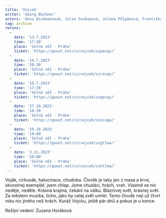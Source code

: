 ```yaml
---
title: 'Vojcek'
writer: 'Georg Büchner'
actors: 'Anna Dickmannová, Julie Soukopová, Jolana Půlpánová, Františka Hanzíková, Anna Dostálová, Lucie Bláhová, Tereza Koulová, Matouš Košař, Petr Šimoníček, Jan Mikolášek'
tag: archive
reruns:
  -  
    date: '13.7.2023'
    time: '17:30'
    place: 'Solná věž - Praha'
    ticket: 'https://goout.net/cs/vojcek/szpecqv/'
  -  
    date: '14.7.2023'
    time: '20:30'
    place: 'Solná věž - Praha'
    ticket: 'https://goout.net/cs/vojcek/szrecqv/'
  -  
    date: '15.7.2023'
    time: '17:30'
    place: 'Solná věž - Praha'
    ticket: 'https://goout.net/cs/vojcek/szqecqv/'
  -
    date: '27.10.2023'
    time: '18:30'
    place: 'Solná věž - Praha'
    ticket: 'https://goout.net/cs/vojcek/szocxgw/'
  -
    date: '29.10.2023'
    time: '19:00'
    place: 'Solná věž - Praha'
    ticket: 'https://goout.net/cs/vojcek/szgtlow/'
  -    
    date: '2.11.2023'
    time: '20:00'
    place: 'Solná věž - Praha'
    ticket: 'https://goout.net/cs/vojcek/szhtlow/'
---
```

Voják, cirkusák, halucinace, chudoba. Člověk je taky jen z masa a krve, skvostnej exemplář, jsem chlap. Jsme chudáci, hrách, vrah. Vlastně se nic neděje, neděle. Krásná krajina, čekání na válku. Bláznivej svět, krásnej svět. Za městem muzika, ticho, jako by celej svět umřel. Tento člověk nejí už čtvrt roku nic jiného než hrách. Kuráž Vojcku, ještě pár dnů a pokus je u konce.

Režijní vedení: Zuzana Horáková

